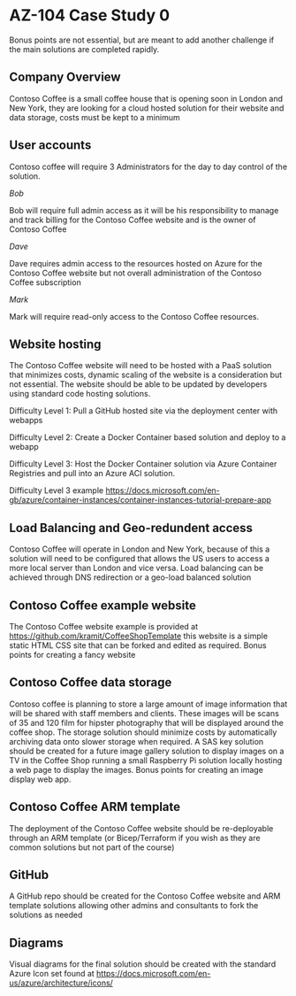 # AZ-104 Case Study 0

Bonus points are not essential, but are meant to add another challenge if the main solutions are completed rapidly.

## Company Overview

Contoso Coffee is a small coffee house that is opening soon in London and New York, they are looking for a cloud hosted solution for their website and data storage, costs must be kept to a minimum

## User accounts

Contoso coffee will require 3 Administrators for the day to day control of the solution.

*Bob*

Bob will require full admin access as it will be his responsibility to manage and track billing for the Contoso Coffee website and is the owner of Contoso Coffee 

*Dave*

Dave requires admin access to the resources hosted on Azure for the Contoso Coffee website but not overall administration of the Contoso Coffee subscription

*Mark*

Mark will require read-only access to the Contoso Coffee resources.

## Website hosting

The Contoso Coffee website will need to be hosted with a PaaS solution that minimizes costs, dynamic scaling of the website is a consideration but not essential. The website should be able to be updated by developers using standard code hosting solutions.

Difficulty Level 1: Pull a GitHub hosted site via the deployment center with webapps

Difficulty Level 2: Create a Docker Container based solution and deploy to a webapp

Difficulty Level 3: Host the Docker Container solution via Azure Container Registries and pull into an Azure ACI solution.

Difficulty Level 3 example https://docs.microsoft.com/en-gb/azure/container-instances/container-instances-tutorial-prepare-app


## Load Balancing and Geo-redundent access

Contoso Coffee will operate in London and New York, because of this a solution will need to be configured that allows the US users to access a more local server than London and vice versa. Load balancing can be achieved through DNS redirection or a geo-load balanced solution 

## Contoso Coffee example website

The Contoso Coffee website example is provided at https://github.com/kramit/CoffeeShopTemplate  this website is a simple static HTML CSS site that can be forked and edited as required. Bonus points for creating a fancy website

## Contoso Coffee data storage

Contoso coffee is planning to store a large amount of image information that will be shared with staff members and clients. These images will be scans of 35 and 120 film for hipster photography that will be displayed around the coffee shop. The storage solution should minimize costs by automatically archiving data onto slower storage when required. A SAS key solution should be created for a future image gallery solution to display images on a TV in the Coffee Shop running a small Raspberry Pi solution locally hosting a web page to display the images. Bonus points for creating an image display web app. 

## Contoso Coffee ARM template

The deployment of the Contoso Coffee website should be re-deployable through an ARM template (or Bicep/Terraform if you wish as they are common solutions but not part of the course) 

## GitHub

A GitHub repo should be created for the Contoso Coffee website and ARM template solutions allowing other admins and consultants to fork the solutions as needed

## Diagrams

Visual diagrams for the final solution should be created with the standard Azure Icon set found at https://docs.microsoft.com/en-us/azure/architecture/icons/

